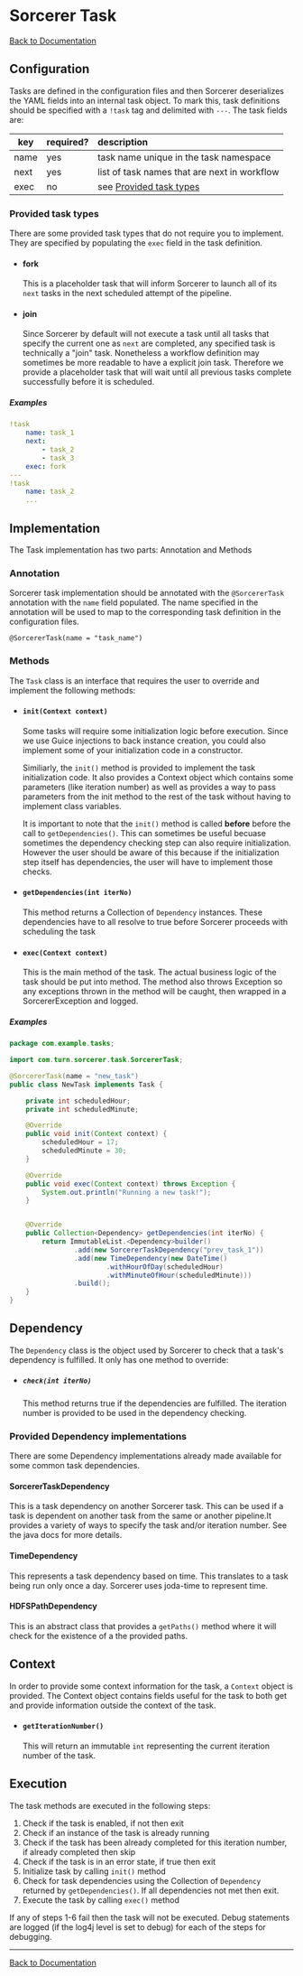<!---
  Copyright (c) 2015, Turn Inc. All Rights Reserved.
  Use of this source code is governed by a BSD-style license that can be found
  in the LICENSE file.
-->

# Sorcerer Task

[Back to Documentation](README.md)

## <a name="Configuration"></a>Configuration

Tasks are defined in the configuration files and then Sorcerer deserializes the YAML fields into an internal task object. To mark this, task definitions should be specified with a `!task` tag and delimited with `---`. The task fields are:

key  |required?|description
-----|---------|:-----------
name |yes      |task name unique in the task namespace
next |yes      |list of task names that are next in workflow
exec |no       |see [Provided task types](#)


### <a name="Provided_task_types"></a>Provided task types

There are some provided task types that do not require you to implement. They are specified by populating the `exec` field in the task definition.

- #### fork
  This is a placeholder task that will inform Sorcerer to launch all of its `next` tasks in the next scheduled attempt of the pipeline.


- #### join
  Since Sorcerer by default will not execute a task until all tasks that specify the current one as `next` are completed, any specified task is technically a "join" task. Nonetheless a workflow definition may sometimes be more readable to have a explicit join task. Therefore we provide a placeholder task that will wait until all previous tasks complete successfully before it is scheduled.

##### Examples
```YAML
!task
	name: task_1
	next:
		- task_2
		- task_3
	exec: fork
---
!task
	name: task_2
	...
```


## <a name="Implementation"></a>Implementation

The Task implementation has two parts: Annotation and Methods

### <a name="Annotation"></a>Annotation

Sorcerer task implementation should be annotated with the `@SorcererTask` annotation with the `name` field populated. The name specified in the annotation will be used to map to the corresponding task definition in the configuration files.

```
@SorcererTask(name = "task_name")
```

### <a name="Methods"></a>Methods

The `Task` class is an interface that requires the user to override and implement the following methods:

- #### `init(Context context)`
  Some tasks will require some initialization logic before execution. Since we use Guice injections to back instance creation, you could also implement some of your initialization code in a constructor.

  Similiarly, the `init()` method is provided to implement the task initialization code. It also provides a Context object which contains some parameters (like iteration number) as well as provides a way to pass parameters from the init method to the rest of the task without having to implement class variables.

  It is important to note that the `init()` method is called **before** before the call to `getDependencies()`. This can sometimes be useful becuase sometimes the dependency checking step can also require initialization. However the user should be aware of this because if the initialization step itself has dependencies, the user will have to implement those checks.

- #### `getDependencies(int iterNo)`

  This method returns a Collection of `Dependency` instances. These dependencies have to all resolve to true before Sorcerer proceeds with scheduling the task

- #### `exec(Context context)`

  This is the main method of the task. The actual business logic of the task should be put into method. The method also throws Exception so any exceptions thrown in the method will be caught, then wrapped in a SorcererException and logged.


##### Examples
```java
package com.example.tasks;

import com.turn.sorcerer.task.SorcererTask;

@SorcererTask(name = "new_task")
public class NewTask implements Task {

	private int scheduledHour;
	private int scheduledMinute;

    @Override
    public void init(Context context) {
        scheduledHour = 17;
        scheduledMinute = 30;
    }

    @Override
    public void exec(Context context) throws Exception {
        System.out.println("Running a new task!");
    }


    @Override
    public Collection<Dependency> getDependencies(int iterNo) {
    	return ImmutableList.<Dependency>builder()
				.add(new SorcererTaskDependency("prev_task_1"))
				.add(new TimeDependency(new DateTime()
						.withHourOfDay(scheduledHour)
						.withMinuteOfHour(scheduledMinute)))
				.build();
    }
}
```

## <a name="Dependency"></a>Dependency

The `Dependency` class is the object used by Sorcerer to check that a task's dependency is fulfilled. It only has one method to override:

- ##### `check(int iterNo)`

  This method returns true if the dependencies are fulfilled. The iteration number is provided to be used in the dependency checking.

### <a name="Provided_Dependency_Implementations"></a>Provided Dependency implementations

There are some Dependency implementations already made available for some common task dependencies.

#### SorcererTaskDependency

This is a task dependency on another Sorcerer task. This can be used if a task is dependent on another task from the same or another pipeline.It provides a variety of ways to specify the task and/or iteration number. See the java docs for more details.

#### TimeDependency

This represents a task dependency based on time. This translates to a task being run only once a day. Sorcerer uses joda-time to represent time.

#### HDFSPathDependency

This is an abstract class that provides a `getPaths()` method where it will check for the existence of a the provided paths.

## <a name="Context"></a>Context

In order to provide some context information for the task, a `Context` object is provided. The Context object contains fields useful for the task to both get and provide information outside the context of the task.

- #### `getIterationNumber()`

  This will return an immutable `int` representing the current iteration number of the task.


## <a name="Execution"></a>Execution

The task methods are executed in the following steps:

1. Check if the task is enabled, if not then exit
2. Check if an instance of the task is already running
3. Check if the task has been already completed for this iteration number, if already completed then skip
4. Check if the task is in an error state, if true then exit
5. Initialize task by calling `init()` method
6. Check for task dependencies using the Collection of `Dependency` returned by `getDependencies()`. If all dependencies not met then exit.
7. Execute the task by calling `exec()` method

If any of steps 1-6 fail then the task will not be executed. Debug statements are logged (if the log4j level is set to debug) for each of the steps for debugging.

---

[Back to Documentation](README.md)
